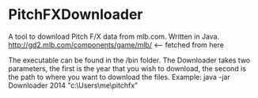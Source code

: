# PitchFXDownloader
A tool to download Pitch F/X data from mlb.com. Written in Java.
http://gd2.mlb.com/components/game/mlb/ <-- fetched from here

The executable can be found in the /bin folder. 
The Downloader takes two parameters, the first is the year that you wish to download, the second is the path to where you want to download the files.
Example:
java -jar Downloader 2014 "c:\Users\me\pitchfx"
